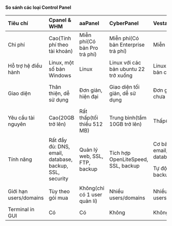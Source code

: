 ﻿**So sánh các loại Control Panel**

|**Tiêu chí** |**Cpanel & WHM**|**aaPanel**|**CyberPanel**|**VestaCP**|**DirectAdmin**|
| :- | :- | :- | :- | :- | :- |
|Chi phí|Cao(Tính phí theo tài khoản)|Miễn phí(Có bản Pro trả phí)|Miễn phí(Có bản Enterprise trả phí)|Miễn phí|Chi phí thấp hơn cPanel một chút|
|Hỗ trợ hệ điều hành|Linux, một số bản Windows|Linux|Linux với các bản ubuntu 22 trở xuống|Linux với các bản cũ |Linux, FreeBSD|
|Giao diện |Thân thiện, dễ sử dụng|Đơn giản, hiện đại|Giao diện tối giản, dễ sử dụng|Đơn giản, chưa hiện đại|Giao diện trực quan, sử dụng đơn giản|
|Yêu cầu tài nguyên|Cao(20GB trở lên)|Rất thấp(tối thiểu 512 MB)|Trung bình(tầm 10GB trở lên)|Thấp(Cỡ 5GB)|Rất thấp(Tối thiểu 2GB)|
|Tính năng |Rất đầy đủ: DNS, email, database, backup, SSL, security|Quản lý web, SSL, FTP, backup|Tích hợp OpenLiteSpeed, SSL, backup|<p>Cơ bản: DNS, email, database</p><p>Tự động backup</p>|Đầy đủ: DNS, email, backup, SSL|
|Giới hạn users/domains|Tùy theo gói mua|Không(chỉ có 1 user quản lí)|Nhiều users/domains|Nhiều users/domains|Giới hạn theo gói |
|Terminal in GUI|Có|Có|Không|Không|Không|

